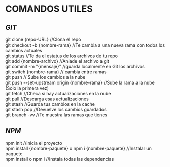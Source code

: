 
# COMANDOS UTILES

## _GIT_

git clone {repo-URL} //Clona el repo  
git checkout -b {nombre-rama} //Te cambia a una nueva rama con todos los cambios actuales  
git status //Te da el estatus de los archivos de tu repo  
git add {nombre-archivo} //Aniade el archivo a git  
git commit -m "{mensaje}" //guarda localmente en Git los archivos  
git switch {nombre-rama} // cambia entre ramas  
git push // Sube los cambios a la nube  
git push --set-upstream origin {nombre-rama} //Sube la rama a la nube (Solo la primera vez)  
git fetch //Checa si hay actualizaciones en la nube  
git pull //Descarga esas actualizaciones  
git stash //Guarda tus cambios en la cache  
git stash pop //Devuelve los cambios guardados  
git branch -vv //Te muestra las ramas que tienes  


## _NPM_  

npm init //Inicia el proyecto  
npm install {nombre-paquete} o npm i {nombre-paquete} //Instalar un paquete  
npm install o npm i //Instala todas las dependencias  